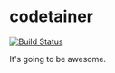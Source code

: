 # codetainer

[![Build Status](https://drone.io/github.com/codetainerapp/codetainer/status.png)](https://drone.io/github.com/codetainerapp/codetainer/latest)

It's going to be awesome.
